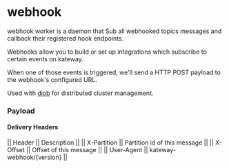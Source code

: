 # webhook

webhook worker is a daemon that Sub all webhooked topics messages and 
callback their registered hook endpoints.

Webhooks allow you to build or set up integrations which subscribe to certain events on kateway.

When one of those events is triggered, we'll send a HTTP POST payload to the webhook's configured URL. 

Used with [djob](http://github.com/funkygao/djob) for distributed cluster management.

### Payload

#### Delivery Headers

|| Header || Description ||
|| X-Partition || Partition id of this message ||
|| X-Offset || Offset of this message ||
|| User-Agent || kateway-webhook/{version} ||
